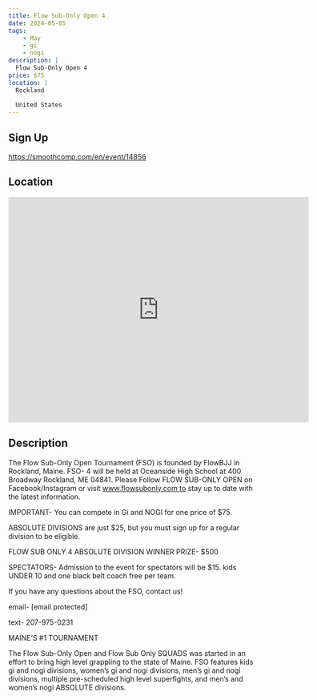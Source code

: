 ```yaml
---
title: Flow Sub-Only Open 4
date: 2024-05-05
tags:
    - May
    - gi 
    - nogi 
description: |
  Flow Sub-Only Open 4
price: $75
location: |
  Rockland
  
  United States
---
```

## Sign Up
https://smoothcomp.com/en/event/14856

## Location
<iframe src="https://www.google.com/maps/embed?pb=!1m18!1m12!1m3!1d12345.6789!2d-69.1137873!3d44.1160458!2m3!1f0!2f0!3f0!3m2!1i1024!2i768!4f13.1!3m3!1m2!1s0x0%3A0x0!2z44.1160458!5e0!3m2!1sen!2sus!4v1234567890" width="600" height="450" style="border:0;" allowfullscreen="" loading="lazy"></iframe>

## Description
The Flow Sub-Only Open Tournament (FSO) is founded by FlowBJJ in Rockland, Maine. FSO- 4 will be held at Oceanside High School at 400 Broadway Rockland, ME 04841. Please Follow FLOW SUB-ONLY OPEN on Facebook/Instagram or visit www.flowsubonly.com to stay up to date with the latest information.


IMPORTANT- You can compete in Gi and NOGI for one price of $75. 


ABSOLUTE DIVISIONS are just $25, but you must sign up for a regular division to be eligible.


FLOW SUB ONLY 4 ABSOLUTE DIVISION WINNER PRIZE- $500 


SPECTATORS- Admission to the event for spectators will be $15. kids UNDER 10 and one black belt coach free per team.


If you have any questions about the FSO, contact us!


email- [email protected]


text- 207-975-0231


MAINE’S #1 TOURNAMENT


The Flow Sub-Only Open and Flow Sub Only SQUADS was started in an effort to bring high level grappling to the state of Maine. FSO features kids gi and nogi divisions, women’s gi and nogi divisions, men’s gi and nogi divisions, multiple pre-scheduled high level superfights, and men’s and women’s nogi ABSOLUTE divisions.
